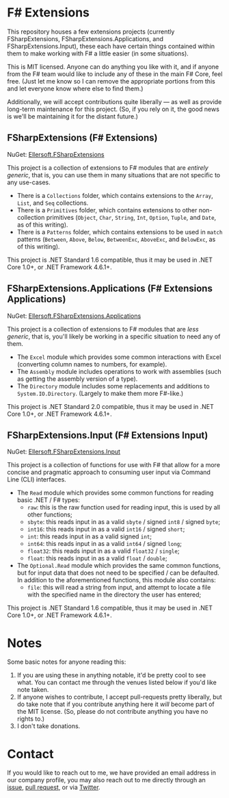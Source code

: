 F# Extensions
===

This repository houses a few extensions projects (currently FSharpExtensions, FSharpExtensions.Applications, and FSharpExtensions.Input), these each have certain things contained within them to make working with F# a little easier (in some situations).

This is MIT licensed. Anyone can do anything you like with it, and if anyone from the F# team would like to include any of these in the main F# Core, feel free. (Just let me know so I can remove the appropriate portions from this and let everyone know where else to find them.)

Additionally, we will accept contributions quite liberally &mdash; as well as provide long-term maintenance for this project. (So, if you rely on it, the good news is we'll be maintaining it for the distant future.)

FSharpExtensions (F# Extensions)
---

NuGet: [Ellersoft.FSharpExtensions](https://www.nuget.org/packages/Ellersoft.FSharpExtensions/)

This project is a collection of extensions to F# modules that are *entirely generic*, that is, you can use them in many situations that are not specific to any use-cases.

* There is a `Collections` folder, which contains extensions to the `Array`, `List`, and `Seq` collections.
* There is a `Primitives` folder, which contains extensions to other non-collection primitives (`Object`, `Char`, `String`, `Int`, `Option`, `Tuple`, and `Date`, as of this writing).
* There is a `Patterns` folder, which contains extensions to be used in `match` patterns (`Between`, `Above`, `Below`, `BetweenExc`, `AboveExc`, and `BelowExc`, as of this writing).

This project is .NET Standard 1.6 compatible, thus it may be used in .NET Core 1.0+, or .NET Framework 4.6.1+.

FSharpExtensions.Applications (F# Extensions Applications)
---

NuGet: [Ellersoft.FSharpExtensions.Applications](https://www.nuget.org/packages/Ellersoft.FSharpExtensions.Applications/)

This project is a collection of extensions to F# modules that are *less generic*, that is, you'll likely be working in a specific situation to need any of them.

* The `Excel` module which provides some common interactions with Excel (converting column names to numbers, for example).
* The `Assembly` module includes operations to work with assemblies (such as getting the assembly version of a type).
* The `Directory` module includes some replacements and additions to `System.IO.Directory`. (Largely to make them more F#-like.)

This project is .NET Standard 2.0 compatible, thus it may be used in .NET Core 1.0+, or .NET Framework 4.6.1+.

FSharpExtensions.Input (F# Extensions Input)
---

NuGet: [Ellersoft.FSharpExtensions.Input](https://www.nuget.org/packages/Ellersoft.FSharpExtensions.Input/)

This project is a collection of functions for use with F# that allow for a more concise and pragmatic approach to consuming user input via Command Line (CLI) interfaces.

* The `Read` module which provides some common functions for reading basic .NET / F# types:
  - `raw`: this is the raw function used for reading input, this is used by all other functions;
  - `sbyte`: this reads input in as a valid `sbyte` / signed `int8` / signed `byte`;
  - `int16`: this reads input in as a valid `int16` / signed `short`;
  - `int`: this reads input in as a valid signed `int`;
  - `int64`: this reads input in as a valid `int64` / signed `long`;
  - `float32`: this reads input in as a valid `float32` / `single`;
  - `float`: this reads input in as a valid `float` / `double`;
* The `Optional.Read` module which provides the same common functions, but for input data that does not need to be specified / can be defaulted. In addition to the aforementioned functions, this module also contains:
  - `file`: this will read a string from input, and attempt to locate a file with the specified name in the directory the user has entered;

This project is .NET Standard 1.6 compatible, thus it may be used in .NET Core 1.0+, or .NET Framework 4.6.1+.

Notes
===

Some basic notes for anyone reading this:

1. If you are using these in anything notable, it'd be pretty cool to see what. You can contact me through the venues listed below if you'd like note taken.
2. If anyone wishes to contribute, I accept pull-requests pretty liberally, but do take note that if you contribute anything here it *will* become part of the MIT license. (So, please do not contribute anything you have no rights to.)
3. I don't take donations.

Contact
===

If you would like to reach out to me, we have provided an email address in our company profile, you may also reach out to me directly through an [issue][0], [pull request][1], or via [Twitter][2].

 [0]: https://github.com/Ellersoft-LLC/FSharpExtensions/issues
 [1]: https://github.com/Ellersoft-LLC/FSharpExtensions/pulls
 [2]: https://twitter.com/ebrown8534

